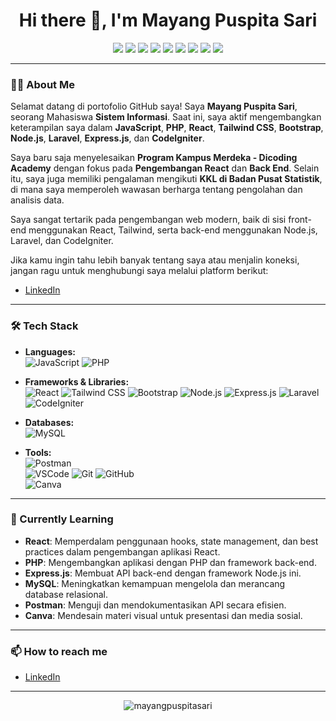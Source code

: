 <h1 align="center">Hi there 👋, I'm Mayang Puspita Sari</h1>

<p align="center">
  <img src="https://img.shields.io/badge/JavaScript-F7DF1E?style=for-the-badge&logo=javascript&logoColor=black" />
  <img src="https://img.shields.io/badge/PHP-777BB4?style=for-the-badge&logo=php&logoColor=white" />
  <img src="https://img.shields.io/badge/React-61DAFB?style=for-the-badge&logo=react&logoColor=black" />
  <img src="https://img.shields.io/badge/Tailwind%20CSS-38B2AC?style=for-the-badge&logo=tailwind-css&logoColor=white" />
  <img src="https://img.shields.io/badge/Bootstrap-563D7C?style=for-the-badge&logo=bootstrap&logoColor=white" />
  <img src="https://img.shields.io/badge/Node.js-339933?style=for-the-badge&logo=nodedotjs&logoColor=white" />
  <img src="https://img.shields.io/badge/Laravel-FF2D20?style=for-the-badge&logo=laravel&logoColor=white" />
  <img src="https://img.shields.io/badge/Express.js-404D59?style=for-the-badge&logo=express&logoColor=white" />
  <img src="https://img.shields.io/badge/CodeIgniter-EE4623?style=for-the-badge&logo=codeigniter&logoColor=white" />
</p>

---

### 👩‍💻 About Me

Selamat datang di portofolio GitHub saya! Saya **Mayang Puspita Sari**, seorang Mahasiswa **Sistem Informasi**. Saat ini, saya aktif mengembangkan keterampilan saya dalam **JavaScript**, **PHP**, **React**, **Tailwind CSS**, **Bootstrap**, **Node.js**, **Laravel**, **Express.js**, dan **CodeIgniter**.

Saya baru saja menyelesaikan **Program Kampus Merdeka - Dicoding Academy** dengan fokus pada **Pengembangan React** dan **Back End**. Selain itu, saya juga memiliki pengalaman mengikuti **KKL di Badan Pusat Statistik**, di mana saya memperoleh wawasan berharga tentang pengolahan dan analisis data.

Saya sangat tertarik pada pengembangan web modern, baik di sisi front-end menggunakan React, Tailwind, serta back-end menggunakan Node.js, Laravel, dan CodeIgniter.

Jika kamu ingin tahu lebih banyak tentang saya atau menjalin koneksi, jangan ragu untuk menghubungi saya melalui platform berikut:

- [LinkedIn](https://www.linkedin.com/in/mayangpuspitasari02)

---

### 🛠️ Tech Stack

- **Languages:**  
  ![JavaScript](https://img.shields.io/badge/-JavaScript-333333?style=flat&logo=javascript) 
  ![PHP](https://img.shields.io/badge/-PHP-777BB4?style=flat&logo=php)
  
- **Frameworks & Libraries:**  
  ![React](https://img.shields.io/badge/-React-61DAFB?style=flat&logo=react)
  ![Tailwind CSS](https://img.shields.io/badge/-Tailwind%20CSS-38B2AC?style=flat&logo=tailwind-css)
  ![Bootstrap](https://img.shields.io/badge/-Bootstrap-563D7C?style=flat&logo=bootstrap)
  ![Node.js](https://img.shields.io/badge/-Node.js-339933?style=flat&logo=nodedotjs)
  ![Express.js](https://img.shields.io/badge/-Express.js-404D59?style=flat&logo=express)
  ![Laravel](https://img.shields.io/badge/-Laravel-FF2D20?style=flat&logo=laravel)
  ![CodeIgniter](https://img.shields.io/badge/-CodeIgniter-EE4623?style=flat&logo=codeigniter)

- **Databases:**  
  ![MySQL](https://img.shields.io/badge/-MySQL-4479A1?style=flat&logo=mysql&logoColor=white)

- **Tools:**  
  ![Postman](https://img.shields.io/badge/-Postman-FF6C37?style=flat&logo=postman&logoColor=white)  
  ![VSCode](https://img.shields.io/badge/-VSCode-007ACC?style=flat&logo=visual-studio-code)
  ![Git](https://img.shields.io/badge/-Git-F05032?style=flat&logo=git)
  ![GitHub](https://img.shields.io/badge/-GitHub-181717?style=flat&logo=github)  
  ![Canva](https://img.shields.io/badge/-Canva-00C4CC?style=flat&logo=canva&logoColor=white)

---

### 🌱 Currently Learning

- **React**: Memperdalam penggunaan hooks, state management, dan best practices dalam pengembangan aplikasi React.
- **PHP**: Mengembangkan aplikasi dengan PHP dan framework back-end.
- **Express.js**: Membuat API back-end dengan framework Node.js ini.
- **MySQL**: Meningkatkan kemampuan mengelola dan merancang database relasional.
- **Postman**: Menguji dan mendokumentasikan API secara efisien.
- **Canva**: Mendesain materi visual untuk presentasi dan media sosial.

---

### 📫 How to reach me

- [LinkedIn](https://www.linkedin.com/in/mayangpuspitasari02)

---

<p align="center">
  <img src="https://komarev.com/ghpvc/?username=mayangpuspitasari&label=Profile%20Views&color=0e75b6&style=flat" alt="mayangpuspitasari" />
</p>

